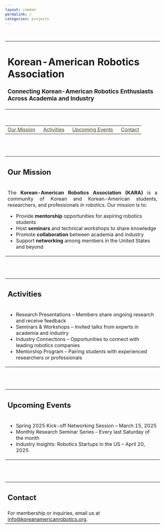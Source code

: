 ```yaml
---
layout: common
permalink: /
categories: projects
---
```


<link media="all" href="./css/glab.css" type="text/css" rel="StyleSheet">

<link rel="preconnect" href="https://fonts.googleapis.com">
<link rel="preconnect" href="https://fonts.gstatic.com" crossorigin>
<link href="https://fonts.googleapis.com/css2?family=Didact+Gothic&family=Open+Sans:ital,wght@0,300..800;1,300..800&display=swap" rel="stylesheet">
<link rel="stylesheet" href="https://cdn.jsdelivr.net/gh/jpswalsh/academicons@1/css/academicons.min.css">

<head>
  <meta http-equiv="Content-Type" content="text/html; charset=UTF-8">
  <title>Korean-American Robotics Association</title>

  <meta property="og:title" content="Korean-American Robotics Association">
  <meta property="og:description" content="Connecting Korean-American robotics students, researchers, and professionals for mentorship, seminars, and research exchange.">
  <meta property="og:image" content="./src/figure/kara_logo.png">
  <meta property="og:image:width" content="880">
  <meta property="og:image:height" content="220">
  <meta property="og:url" content="https://koreanamericanrobotics.org/">

<script src="./src/popup.js" type="text/javascript"></script>
<script src="https://kit.fontawesome.com/ef67f68cfb.js" crossorigin="anonymous"></script>

<style type="text/css" media="all">
/* 기존 스타일 유지 */
</style>
</head>

<body>
<div class="section-container">
<div class="section-background" style="background-color: #ebffe7ff;"></div>
<div class="section-content">
<div id="primarycontent">
<div style="height: 20px;"></div>

<table align=center width=800px>
  <tr>
    <td>
      <h1 align="left"><strong>Korean-American Robotics Association</strong></h1>
      <h3>Connecting Korean-American Robotics Enthusiasts Across Academia and Industry</h3>
    </td>
  </tr>
</table>

<div style="height: 20px;"></div>

<table align=center width=800px>
  <tr>
    <td>
      <a href="#mission" style="color:#484824;">Our Mission</a>
      &nbsp;&nbsp;&nbsp;&nbsp;
      <a href="#activities" style="color:#484824;">Activities</a>
      &nbsp;&nbsp;&nbsp;&nbsp;
      <a href="#events" style="color:#484824;">Upcoming Events</a>
      &nbsp;&nbsp;&nbsp;&nbsp;
      <a href="#contact" style="color:#484824;">Contact</a>
    </td>
  </tr>
</table>

<div style="height: 40px;"></div>

<!-- Mission -->
<table align=center width=800px>
  <tr><td><h2 id="mission">Our Mission</h2></td></tr>
  <tr>
    <td>
      <p align="justify">
        The <strong>Korean-American Robotics Association (KARA)</strong> is a community of Korean and Korean-American students, researchers, and professionals in robotics. Our mission is to:
        <ul>
          <li>Provide <b>mentorship</b> opportunities for aspiring robotics students</li>
          <li>Host <b>seminars</b> and technical workshops to share knowledge</li>
          <li>Promote <b>collaboration</b> between academia and industry</li>
          <li>Support <b>networking</b> among members in the United States and beyond</li>
        </ul>
      </p>
    </td>
  </tr>
</table>

<div style="height: 40px;"></div>

<!-- Activities -->
<table align=center width=800px>
  <tr><td><h2 id="activities">Activities</h2></td></tr>
  <tr>
    <td>
      <ul>
        <li><highlight>Research Presentations</highlight> – Members share ongoing research and receive feedback</li>
        <li><highlight>Seminars & Workshops</highlight> – Invited talks from experts in academia and industry</li>
        <li><highlight>Industry Connections</highlight> – Opportunities to connect with leading robotics companies</li>
        <li><highlight>Mentorship Program</highlight> – Pairing students with experienced researchers or professionals</li>
      </ul>
    </td>
  </tr>
</table>

<div style="height: 40px;"></div>

<!-- Events -->
<table align=center width=800px>
  <tr><td><h2 id="events">Upcoming Events</h2></td></tr>
  <tr>
    <td>
      <ul>
        <li>Spring 2025 Kick-off Networking Session – March 15, 2025</li>
        <li>Monthly Research Seminar Series – Every last Saturday of the month</li>
        <li>Industry Insights: Robotics Startups in the US – April 20, 2025</li>
      </ul>
    </td>
  </tr>
</table>

<div style="height: 40px;"></div>

<!-- Contact -->
<table align=center width=800px>
  <tr><td><h2 id="contact">Contact</h2></td></tr>
  <tr>
    <td>
      For membership or inquiries, email us at <a href="mailto:info@koreanamericanrobotics.org"><highlight>info@koreanamericanrobotics.org</highlight></a>.
    </td>
  </tr>
</table>

<div style="height: 40px;"></div>

</div>
</div>
</div>
</body>
